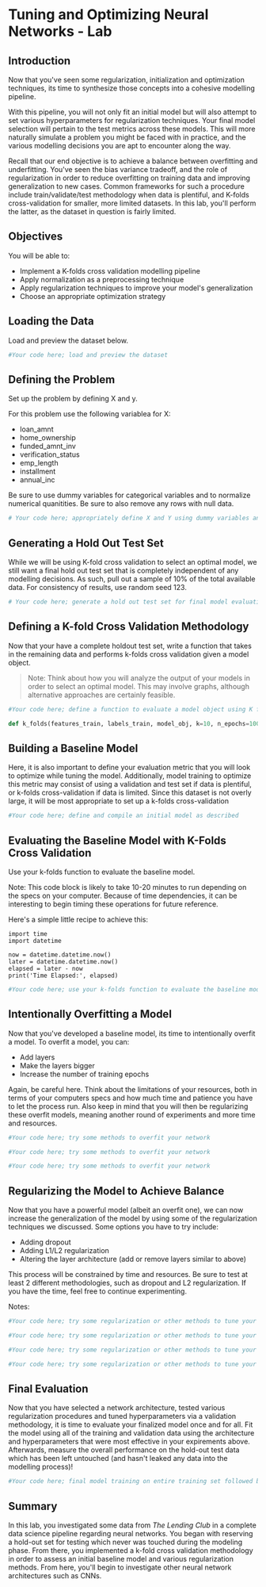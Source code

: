 
# Tuning and Optimizing Neural Networks - Lab

## Introduction

Now that you've seen some regularization, initialization and optimization techniques, its time to synthesize those concepts into a cohesive modelling pipeline.  

With this pipeline, you will not only fit an initial model but will also attempt to set various hyperparameters for regularization techniques. Your final model selection will pertain to the test metrics across these models. This will more naturally simulate a problem you might be faced with in practice, and the various modelling decisions you are apt to encounter along the way.  

Recall that our end objective is to achieve a balance between overfitting and underfitting. You've seen the bias variance tradeoff, and the role of regularization in order to reduce overfitting on training data and improving generalization to new cases. Common frameworks for such a procedure include train/validate/test methodology when data is plentiful, and K-folds cross-validation for smaller, more limited datasets. In this lab, you'll perform the latter, as the dataset in question is fairly limited. 

## Objectives

You will be able to:

* Implement a K-folds cross validation modelling pipeline
* Apply normalization as a preprocessing technique
* Apply regularization techniques to improve your model's generalization
* Choose an appropriate optimization strategy 

## Loading the Data

Load and preview the dataset below.


```python
#Your code here; load and preview the dataset
```

## Defining the Problem

Set up the problem by defining X and y. 

For this problem use the following variablea for X:
* loan_amnt
* home_ownership
* funded_amnt_inv
* verification_status
* emp_length
* installment
* annual_inc

Be sure to use dummy variables for categorical variables and to normalize numerical quanitities. Be sure to also remove any rows with null data.


```python
# Your code here; appropriately define X and Y using dummy variables and normalization for preprocessing.
```

## Generating a Hold Out Test Set

While we will be using K-fold cross validation to select an optimal model, we still want a final hold out test set that is completely independent of any modelling decisions. As such, pull out a sample of 10% of the total available data. For consistency of results, use random seed 123. 


```python
# Your code here; generate a hold out test set for final model evaluation. Use random seed 123.
```

## Defining a K-fold Cross Validation Methodology

Now that your have a complete holdout test set, write a function that takes in the remaining data and performs k-folds cross validation given a model object. 

> Note: Think about how you will analyze the output of your models in order to select an optimal model. This may involve graphs, although alternative approaches are certainly feasible.


```python
#Your code here; define a function to evaluate a model object using K folds cross validation.

def k_folds(features_train, labels_train, model_obj, k=10, n_epochs=100):
```

## Building a Baseline Model

Here, it is also important to define your evaluation metric that you will look to optimize while tuning the model. Additionally, model training to optimize this metric may consist of using a validation and test set if data is plentiful, or k-folds cross-validation if data is limited. Since this dataset is not overly large, it will be most appropriate to set up a k-folds cross-validation  


```python
#Your code here; define and compile an initial model as described
```

## Evaluating the Baseline Model with K-Folds Cross Validation

Use your k-folds function to evaluate the baseline model.  

Note: This code block is likely to take 10-20 minutes to run depending on the specs on your computer.
Because of time dependencies, it can be interesting to begin timing these operations for future reference.

Here's a simple little recipe to achieve this:
```
import time
import datetime

now = datetime.datetime.now()
later = datetime.datetime.now()
elapsed = later - now
print('Time Elapsed:', elapsed)
```


```python
#Your code here; use your k-folds function to evaluate the baseline model.
```

## Intentionally Overfitting a Model

Now that you've developed a baseline model, its time to intentionally overfit a model. To overfit a model, you can:
* Add layers
* Make the layers bigger
* Increase the number of training epochs

Again, be careful here. Think about the limitations of your resources, both in terms of your computers specs and how much time and patience you have to let the process run. Also keep in mind that you will then be regularizing these overfit models, meaning another round of experiments and more time and resources.


```python
#Your code here; try some methods to overfit your network
```


```python
#Your code here; try some methods to overfit your network
```


```python
#Your code here; try some methods to overfit your network
```

## Regularizing the Model to Achieve Balance  

Now that you have a powerful model (albeit an overfit one), we can now increase the generalization of the model by using some of the regularization techniques we discussed. Some options you have to try include:  
* Adding dropout
* Adding L1/L2 regularization
* Altering the layer architecture (add or remove layers similar to above)  

This process will be constrained by time and resources. Be sure to test at least 2 different methodologies, such as dropout and L2 regularization. If you have the time, feel free to continue experimenting.

Notes: 


```python
#Your code here; try some regularization or other methods to tune your network
```


```python
#Your code here; try some regularization or other methods to tune your network
```


```python
#Your code here; try some regularization or other methods to tune your network
```


```python
#Your code here; try some regularization or other methods to tune your network
```

## Final Evaluation

Now that you have selected a network architecture, tested various regularization procedures and tuned hyperparameters via a validation methodology, it is time to evaluate your finalized model once and for all. Fit the model using all of the training and validation data using the architecture and hyperparameters that were most effective in your expirements above. Afterwards, measure the overall performance on the hold-out test data which has been left untouched (and hasn't leaked any data into the modelling process)!


```python
#Your code here; final model training on entire training set followed by evaluation on hold-out data
```

 

  

## Summary

In this lab, you investigated some data from *The Lending Club* in a complete data science pipeline regarding neural networks. You began with reserving a hold-out set for testing which never was touched during the modeling phase. From there, you implemented a k-fold cross validation methodology in order to assess an initial baseline model and various regularization methods. From here, you'll begin to investigate other neural network architectures such as CNNs.
